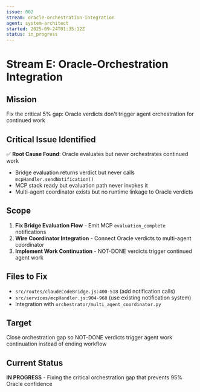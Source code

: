 ```yaml
---
issue: 002
stream: oracle-orchestration-integration
agent: system-architect
started: 2025-09-24T01:35:12Z
status: in_progress
---
```


# Stream E: Oracle-Orchestration Integration

## Mission
Fix the critical 5% gap: Oracle verdicts don't trigger agent orchestration for continued work

## Critical Issue Identified
✅ **Root Cause Found**: Oracle evaluates but never orchestrates continued work
- Bridge evaluation returns verdict but never calls `mcpHandler.sendNotification()`
- MCP stack ready but evaluation path never invokes it
- Multi-agent coordinator exists but no runtime linkage to Oracle verdicts

## Scope
1. **Fix Bridge Evaluation Flow** - Emit MCP `evaluation_complete` notifications
2. **Wire Coordinator Integration** - Connect Oracle verdicts to multi-agent coordinator
3. **Implement Work Continuation** - NOT-DONE verdicts trigger continued agent work

## Files to Fix
- `src/routes/claudeCodeBridge.js:400-518` (add notification calls)
- `src/services/mcpHandler.js:904-968` (use existing notification system)
- Integration with `orchestrator/multi_agent_coordinator.py`

## Target
Close orchestration gap so NOT-DONE verdicts trigger agent work continuation instead of ending workflow

## Current Status
**IN PROGRESS** - Fixing the critical orchestration gap that prevents 95% Oracle confidence